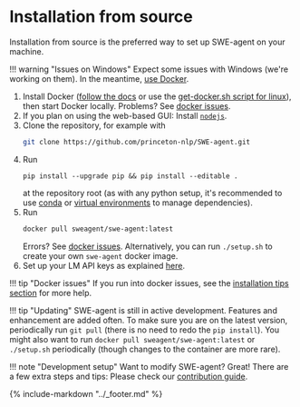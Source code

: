 # Installation from source

Installation from source is the preferred way to set up SWE-agent on your machine.

!!! warning "Issues on Windows"
    Expect some issues with Windows (we're working on them).
    In the meantime, [use Docker](docker.md).

1. Install Docker ([follow the docs](https://github.com/docker/docker-install) or use the [get-docker.sh script for linux](https://github.com/docker/docker-install)), then start Docker locally. Problems? See [docker issues](tips.md#docker).
2. If you plan on using the web-based GUI: Install [`nodejs`][nodejs-install].
3. Clone the repository, for example with
    ```bash
    git clone https://github.com/princeton-nlp/SWE-agent.git
    ```
4. Run
    ```
    pip install --upgrade pip && pip install --editable .
    ```
    at the repository root (as with any python setup, it's recommended to use [conda][] or [virtual environments][] to manage dependencies).
5. Run
    ```bash
    docker pull sweagent/swe-agent:latest
    ```
    Errors? See [docker issues](tips.md#docker). Alternatively, you can run `./setup.sh` to create your own `swe-agent` docker image.
6. Set up your LM API keys as explained [here](keys.md).

[nodejs-install]: https://docs.npmjs.com/downloading-and-installing-node-js-and-npm

!!! tip "Docker issues"
    If you run into docker issues, see the [installation tips section](tips.md) for more help.

!!! tip "Updating"
    SWE-agent is still in active development. Features and enhancement are added often.
    To make sure you are on the latest version, periodically run `git pull`
    (there is no need to redo the `pip install`).
    You might also want to run `docker pull sweagent/swe-agent:latest` or `./setup.sh` periodically
    (though changes to the container are more rare).

!!! note "Development setup"
    Want to modify SWE-agent? Great! There are a few extra steps and tips:
    Please check our [contribution guide](../dev/contribute.md).

[conda]: https://docs.conda.io/en/latest/
[virtual environments]: https://realpython.com/python-virtual-environments-a-primer/

{% include-markdown "../_footer.md" %}
